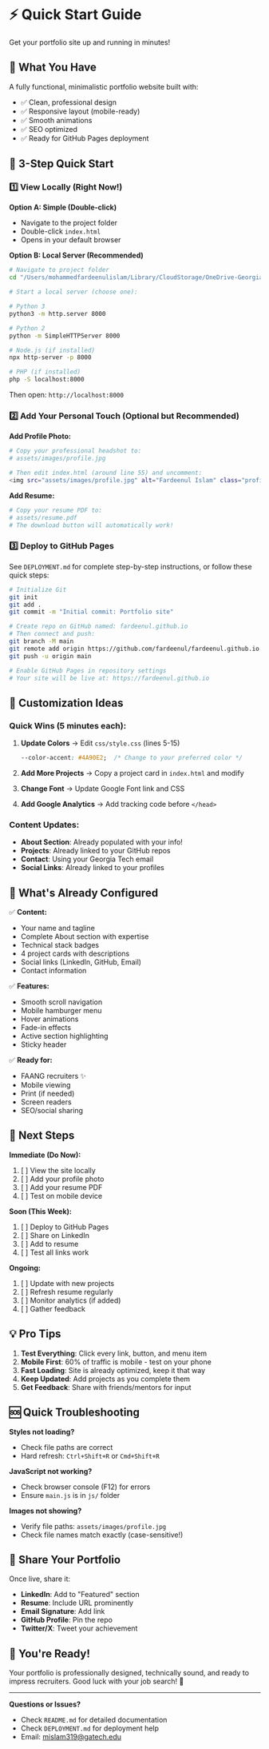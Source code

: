 # ⚡ Quick Start Guide

Get your portfolio site up and running in minutes!

## 🎯 What You Have

A fully functional, minimalistic portfolio website built with:
- ✅ Clean, professional design
- ✅ Responsive layout (mobile-ready)
- ✅ Smooth animations
- ✅ SEO optimized
- ✅ Ready for GitHub Pages deployment

## 🚀 3-Step Quick Start

### 1️⃣ View Locally (Right Now!)

**Option A: Simple (Double-click)**
- Navigate to the project folder
- Double-click `index.html`
- Opens in your default browser

**Option B: Local Server (Recommended)**

```bash
# Navigate to project folder
cd "/Users/mohammedfardeenulislam/Library/CloudStorage/OneDrive-GeorgiaInstituteofTechnology/PROJECTS/Personal Portfolio"

# Start a local server (choose one):

# Python 3
python3 -m http.server 8000

# Python 2
python -m SimpleHTTPServer 8000

# Node.js (if installed)
npx http-server -p 8000

# PHP (if installed)
php -S localhost:8000
```

Then open: `http://localhost:8000`

### 2️⃣ Add Your Personal Touch (Optional but Recommended)

**Add Profile Photo:**
```bash
# Copy your professional headshot to:
# assets/images/profile.jpg

# Then edit index.html (around line 55) and uncomment:
<img src="assets/images/profile.jpg" alt="Fardeenul Islam" class="profile-img">
```

**Add Resume:**
```bash
# Copy your resume PDF to:
# assets/resume.pdf
# The download button will automatically work!
```

### 3️⃣ Deploy to GitHub Pages

See `DEPLOYMENT.md` for complete step-by-step instructions, or follow these quick steps:

```bash
# Initialize Git
git init
git add .
git commit -m "Initial commit: Portfolio site"

# Create repo on GitHub named: fardeenul.github.io
# Then connect and push:
git branch -M main
git remote add origin https://github.com/fardeenul/fardeenul.github.io.git
git push -u origin main

# Enable GitHub Pages in repository settings
# Your site will be live at: https://fardeenul.github.io
```

## 📝 Customization Ideas

### Quick Wins (5 minutes each):

1. **Update Colors** → Edit `css/style.css` (lines 5-15)
   ```css
   --color-accent: #4A90E2;  /* Change to your preferred color */
   ```

2. **Add More Projects** → Copy a project card in `index.html` and modify

3. **Change Font** → Update Google Font link and CSS

4. **Add Google Analytics** → Add tracking code before `</head>`

### Content Updates:

- **About Section**: Already populated with your info!
- **Projects**: Already linked to your GitHub repos
- **Contact**: Using your Georgia Tech email
- **Social Links**: Already linked to your profiles

## 🎨 What's Already Configured

✅ **Content:**
- Your name and tagline
- Complete About section with expertise
- Technical stack badges
- 4 project cards with descriptions
- Social links (LinkedIn, GitHub, Email)
- Contact information

✅ **Features:**
- Smooth scroll navigation
- Mobile hamburger menu
- Hover animations
- Fade-in effects
- Active section highlighting
- Sticky header

✅ **Ready for:**
- FAANG recruiters ✨
- Mobile viewing
- Print (if needed)
- Screen readers
- SEO/social sharing

## 🎯 Next Steps

**Immediate (Do Now):**
1. [ ] View the site locally
2. [ ] Add your profile photo
3. [ ] Add your resume PDF
4. [ ] Test on mobile device

**Soon (This Week):**
1. [ ] Deploy to GitHub Pages
2. [ ] Share on LinkedIn
3. [ ] Add to resume
4. [ ] Test all links work

**Ongoing:**
1. [ ] Update with new projects
2. [ ] Refresh resume regularly
3. [ ] Monitor analytics (if added)
4. [ ] Gather feedback

## 💡 Pro Tips

1. **Test Everything**: Click every link, button, and menu item
2. **Mobile First**: 60% of traffic is mobile - test on your phone
3. **Fast Loading**: Site is already optimized, keep it that way
4. **Keep Updated**: Add projects as you complete them
5. **Get Feedback**: Share with friends/mentors for input

## 🆘 Quick Troubleshooting

**Styles not loading?**
- Check file paths are correct
- Hard refresh: `Ctrl+Shift+R` or `Cmd+Shift+R`

**JavaScript not working?**
- Check browser console (F12) for errors
- Ensure `main.js` is in `js/` folder

**Images not showing?**
- Verify file paths: `assets/images/profile.jpg`
- Check file names match exactly (case-sensitive!)

## 📱 Share Your Portfolio

Once live, share it:
- **LinkedIn**: Add to "Featured" section
- **Resume**: Include URL prominently  
- **Email Signature**: Add link
- **GitHub Profile**: Pin the repo
- **Twitter/X**: Tweet your achievement

## 🎉 You're Ready!

Your portfolio is professionally designed, technically sound, and ready to impress recruiters. Good luck with your job search! 🚀

---

**Questions or Issues?**
- Check `README.md` for detailed documentation
- Check `DEPLOYMENT.md` for deployment help
- Email: mislam319@gatech.edu


